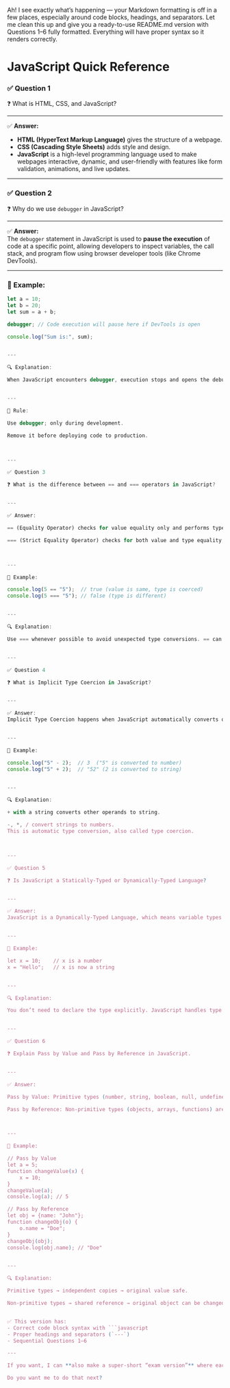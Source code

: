 Ah! I see exactly what’s happening — your Markdown formatting is off in a few places, especially around code blocks, headings, and separators. Let me clean this up and give you a ready-to-use README.md version with Questions 1–6 fully formatted. Everything will have proper syntax so it renders correctly.

# JavaScript Quick Reference

### ✅ Question 1
❓ What is HTML, CSS, and JavaScript?

---

✅ **Answer:**  
- **HTML (HyperText Markup Language)** gives the structure of a webpage.  
- **CSS (Cascading Style Sheets)** adds style and design.  
- **JavaScript** is a high-level programming language used to make webpages interactive, dynamic, and user-friendly with features like form validation, animations, and live updates.

---

### ✅ Question 2
❓ Why do we use `debugger` in JavaScript?

---

✅ **Answer:**  
The `debugger` statement in JavaScript is used to **pause the execution** of code at a specific point, allowing developers to inspect variables, the call stack, and program flow using browser developer tools (like Chrome DevTools).

---

### 🔹 Example:
```javascript
let a = 10;
let b = 20;
let sum = a + b;

debugger; // Code execution will pause here if DevTools is open

console.log("Sum is:", sum);


---

🔍 Explanation:

When JavaScript encounters debugger, execution stops and opens the debugging environment. This helps developers check the current state of variables, step through code line by line, and find errors easily.


---

📘 Rule:

Use debugger; only during development.

Remove it before deploying code to production.



---

✅ Question 3

❓ What is the difference between == and === operators in JavaScript?


---

✅ Answer:

== (Equality Operator) checks for value equality only and performs type coercion if the types are different.

=== (Strict Equality Operator) checks for both value and type equality, without type coercion.



---

🔹 Example:

console.log(5 == "5");  // true (value is same, type is coerced)
console.log(5 === "5"); // false (type is different)


---

🔍 Explanation:

Use === whenever possible to avoid unexpected type conversions. == can lead to bugs due to implicit type coercion.


---

✅ Question 4

❓ What is Implicit Type Coercion in JavaScript?


---

✅ Answer:
Implicit Type Coercion happens when JavaScript automatically converts one data type to another during operations to make the expression valid.


---

🔹 Example:

console.log("5" - 2);  // 3  ("5" is converted to number)
console.log("5" + 2);  // "52" (2 is converted to string)


---

🔍 Explanation:

+ with a string converts other operands to string.

-, *, / convert strings to numbers.
This is automatic type conversion, also called type coercion.



---

✅ Question 5

❓ Is JavaScript a Statically-Typed or Dynamically-Typed Language?


---

✅ Answer:
JavaScript is a Dynamically-Typed Language, which means variable types are determined at runtime and can change during execution.


---

🔹 Example:

let x = 10;    // x is a number
x = "Hello";   // x is now a string


---

🔍 Explanation:

You don’t need to declare the type explicitly. JavaScript handles type assignment automatically.


---

✅ Question 6

❓ Explain Pass by Value and Pass by Reference in JavaScript.


---

✅ Answer:

Pass by Value: Primitive types (number, string, boolean, null, undefined, symbol, bigint) are passed as a copy. Changes inside a function do not affect the original variable.

Pass by Reference: Non-primitive types (objects, arrays, functions) are passed by reference. Changes inside a function affect the original object.



---

🔹 Example:

// Pass by Value
let a = 5;
function changeValue(x) {
    x = 10;
}
changeValue(a);
console.log(a); // 5

// Pass by Reference
let obj = {name: "John"};
function changeObj(o) {
    o.name = "Doe";
}
changeObj(obj);
console.log(obj.name); // "Doe"


---

🔍 Explanation:

Primitive types → independent copies → original value safe.

Non-primitive types → shared reference → original object can be changed.


✅ This version has:  
- Correct code block syntax with ```javascript  
- Proper headings and separators (`---`)  
- Sequential Questions 1–6  

---

If you want, I can **also make a super-short “exam version”** where each answer is just 2–3 lines, perfect for quick revision.  

Do you want me to do that next?


